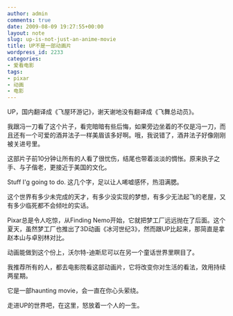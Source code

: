 ```yaml
---
author: admin
comments: true
date: 2009-08-09 19:27:55+00:00
layout: note
slug: up-is-not-just-an-anime-movie
title: UP不是一部动画片
wordpress_id: 2233
categories:
- 爱看电影
tags:
- pixar
- 动画
- 电影
---
```


UP，国内翻译成《飞屋环游记》，谢天谢地没有翻译成《飞舞总动员》。

我跟冯一刀看了这个片子，看完暗暗有些后悔，如果旁边坐着的不仅是冯一刀，而且还有一个可爱的酒井法子一样美眉该多好啊。哦，我说错了，酒井法子好像刚刚被关进号里。

这部片子前10分钟让所有的人看了很忧伤，结尾也带着淡淡的惆怅。原来执子之手、与子偕老，更接近于美国的文化。

Stuff I'g going to do. 这几个字，足以让人唏嘘感怀，热泪满腮。

这个世界有多少未完成的天才，有多少没实现的梦想，有多少无法起飞的老屋，又有多少临死都不会倾吐的实话。

Pixar总是令人吃惊，从Finding Nemo开始，它就把梦工厂远远抛在了后面。这个夏天，虽然梦工厂也推出了3D动画《冰河世纪3》，然而跟UP比起来，那简直是拿赵本山与卓别林对比。

动画能做到这个份上，沃尔特-迪斯尼可以在另一个童话世界里瞑目了。

我推荐所有的人，都去电影院看这部动画片，它将改变你对生活的看法，效用持续两星期。

它是一部haunting movie，会一直在你心头萦绕。

走进UP的世界吧，在这里，怒放着一个人的一生。
